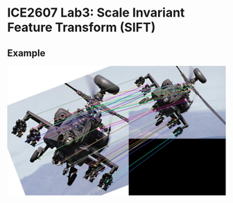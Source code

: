 # ICE2607 Lab3: Scale Invariant Feature Transform (SIFT)

## Example

![Example](result/3-mySift.png)